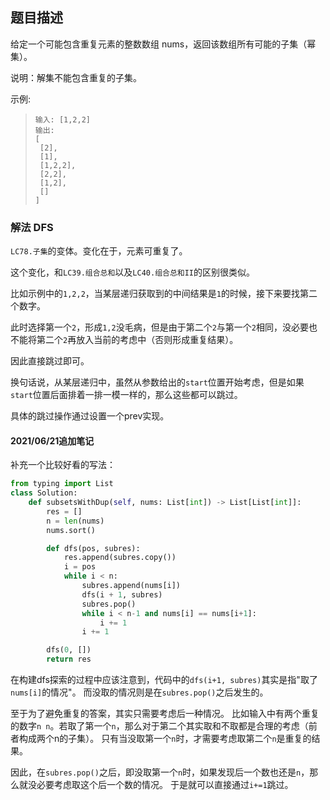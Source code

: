## 题目描述

给定一个可能包含重复元素的整数数组 nums，返回该数组所有可能的子集（幂集）。

说明：解集不能包含重复的子集。

示例:
>```
>输入: [1,2,2]
>输出:
>[
>  [2],
>  [1],
>  [1,2,2],
>  [2,2],
>  [1,2],
>  []
>]
>```

### 解法 DFS
`LC78.子集`的变体。变化在于，元素可重复了。

这个变化，和`LC39.组合总和`以及`LC40.组合总和II`的区别很类似。

比如示例中的`1,2,2`，当某层递归获取到的中间结果是`1`的时候，接下来要找第二个数字。

此时选择第一个`2`，形成`1,2`没毛病，但是由于第二个`2`与第一个`2`相同，没必要也不能将第二个`2`再放入当前的考虑中（否则形成重复结果）。

因此直接跳过即可。

换句话说，从某层递归中，虽然从参数给出的`start`位置开始考虑，但是如果`start`位置后面排着一排一模一样的，那么这些都可以跳过。

具体的跳过操作通过设置一个prev实现。

#### 2021/06/21追加笔记
补充一个比较好看的写法：
```python
from typing import List
class Solution:
    def subsetsWithDup(self, nums: List[int]) -> List[List[int]]:
        res = []
        n = len(nums)
        nums.sort()

        def dfs(pos, subres):
            res.append(subres.copy())
            i = pos
            while i < n:
                subres.append(nums[i])
                dfs(i + 1, subres)
                subres.pop()
                while i < n-1 and nums[i] == nums[i+1]:
                    i += 1
                i += 1

        dfs(0, [])
        return res    
```

在构建dfs探索的过程中应该注意到，代码中的`dfs(i+1, subres)`其实是指"取了`nums[i]`的情况"。
而没取的情况则是在`subres.pop()`之后发生的。

至于为了避免重复的答案，其实只需要考虑后一种情况。
比如输入中有两个重复的数字`n n`。若取了第一个`n`，那么对于第二个其实取和不取都是合理的考虑（前者构成两个n的子集）。
只有当没取第一个`n`时，才需要考虑取第二个`n`是重复的结果。

因此，在`subres.pop()`之后，即没取第一个`n`时，如果发现后一个数也还是`n`，那么就没必要考虑取这个后一个数的情况。
于是就可以直接通过`i+=1`跳过。